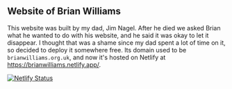Website of Brian Williams
-------------------------

This website was built by my dad, Jim Nagel.
After he died we asked Brian what he wanted to do with his website,
and he said it was okay to let it disappear.
I thought that was a shame since my dad spent a lot of time on it,
so decided to deploy it somewhere free.
Its domain used to be `brianwilliams.org.uk`,
and now it's hosted on Netlify at <https://brianwilliams.netlify.app/>.

[![Netlify Status](https://api.netlify.com/api/v1/badges/8b557987-5c0e-406b-93e2-44f55672d2a6/deploy-status)](https://app.netlify.com/sites/brianwilliams/deploys)
